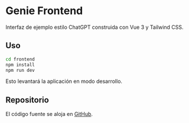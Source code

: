 # Genie Frontend

Interfaz de ejemplo estilo ChatGPT construida con Vue 3 y Tailwind CSS.

## Uso

```bash
cd frontend
npm install
npm run dev
```

Esto levantará la aplicación en modo desarrollo.

## Repositorio

El código fuente se aloja en [GitHub](https://github.com/jpierre09/genie_interfaz).
